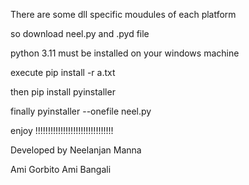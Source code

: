 There are some dll specific moudules of each platform

so download neel.py and .pyd file

python 3.11 must be installed on your windows machine

execute pip install -r a.txt

then pip install pyinstaller

finally pyinstaller --onefile neel.py


enjoy !!!!!!!!!!!!!!!!!!!!!!!!!!!!!!!


Developed by Neelanjan Manna


Ami Gorbito Ami Bangali
